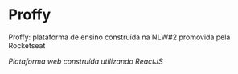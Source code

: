 # Proffy

Proffy: plataforma de ensino construída na NLW#2 promovida pela Rocketseat

*Plataforma web construída utilizando ReactJS*
